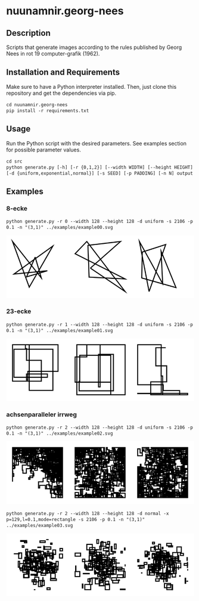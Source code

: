 # nuunamnir.georg-nees
## Description
Scripts that generate images according to the rules published by Georg Nees in rot 19 computer-grafik (1962).
## Installation and Requirements
Make sure to have a Python interpreter installed. Then, just clone this repository and get the dependencies via pip.
```
cd nuunamnir.georg-nees
pip install -r requirements.txt
```
## Usage
Run the Python script with the desired parameters. See examples section for possible parameter values.
```
cd src
python generate.py [-h] [-r {0,1,2}] [--width WIDTH] [--height HEIGHT] [-d {uniform,exponential,normal}] [-s SEED] [-p PADDING] [-n N] output
```
## Examples
### 8-ecke
```
python generate.py -r 0 --width 128 --height 128 -d uniform -s 2106 -p 0.1 -n "(3,1)" ../examples/example00.svg
```
![8-ecke example](examples/example00.svg)
### 23-ecke
```
python generate.py -r 1 --width 128 --height 128 -d uniform -s 2106 -p 0.1 -n "(3,1)" ../examples/example01.svg
```
![23-ecke example](examples/example01.svg)
### achsenparalleler irrweg
```
python generate.py -r 2 --width 128 --height 128 -d uniform -s 2106 -p 0.1 -n "(3,1)" ../examples/example02.svg
```
![paralleler irrweg example](examples/example02.svg)

```
python generate.py -r 2 --width 128 --height 128 -d normal -x p=129,l=0.1,mode=rectangle -s 2106 -p 0.1 -n "(3,1)" ../examples/example03.svg
```
![paralleler irrweg example](examples/example03.svg)